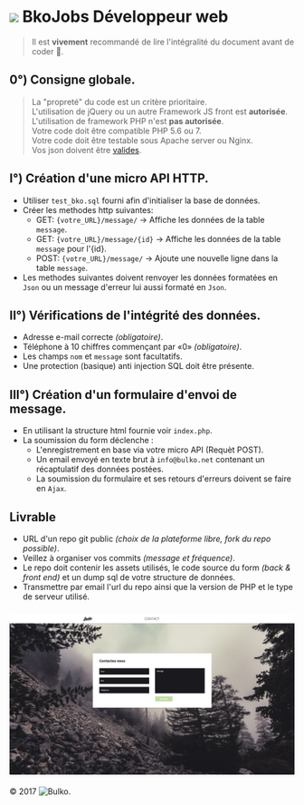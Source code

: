 # ![](asset/logoBulko.png) BkoJobs Développeur web

> Il est **vivement** recommandé de lire l'intégralité du document avant de coder 🦄.

## 0°) Consigne globale.

>	La "propreté" du code est un critère prioritaire.   
>	L'utilisation de jQuery ou un autre Framework JS front est **autorisée**.   
>	L'utilisation de framework PHP  n'est **pas autorisée**.   
>	Votre code doit être compatible PHP 5.6 ou 7.   
>	Votre code doit être testable sous Apache server ou Nginx.   
>	Vos json doivent être [valides](https://jsonlint.com/).   

## I°) Création d'une micro API HTTP.

* Utiliser `test_bko.sql` fourni afin d'initialiser la base de données.
* Créer les methodes http suivantes:
	- GET: `{votre_URL}/message/` -> Affiche les données de la table `message`.
	- GET: `{votre_URL}/message/{id}`  -> Affiche les données de la table `message` pour l'{id}.
	- POST: `{votre_URL}/message/` -> Ajoute une nouvelle ligne dans la table `message`.
* Les methodes suivantes doivent renvoyer les données formatées en `Json` ou un message d'erreur lui aussi formaté en `Json`.

## II°) Vérifications de l'intégrité des données.

* Adresse e-mail correcte *(obligatoire)*.
* Téléphone à 10 chiffres commençant par «0» *(obligatoire)*.
* Les champs `nom` et `message` sont facultatifs.
* Une protection (basique) anti injection SQL doit être présente.

## III°) Création d'un formulaire d'envoi de message.

* En utilisant la structure html fournie voir `index.php`.
* La soumission du form déclenche : 
	- L'enregistrement en base via votre micro API (Requèt POST).
	- Un email envoyé en texte brut à `info@bulko.net` contenant un récaptulatif des données postées.
	- La soumission du formulaire et ses retours d'erreurs doivent se faire en `Ajax`.

## Livrable

* URL d'un repo git public *(choix de la plateforme libre, fork du repo possible)*.
* Veillez à organiser vos commits *(message et fréquence)*.
* Le repo doit contenir les assets utilisés, le code source du form *(back & front end)* et un dump sql de votre structure de données.
* Transmettre par email l'url du repo ainsi que la version de PHP et le type de serveur utilisé. 

### ![](maquette/formulaire.jpg)

© 2017 ![Bulko](asset/logoBulko.png).

